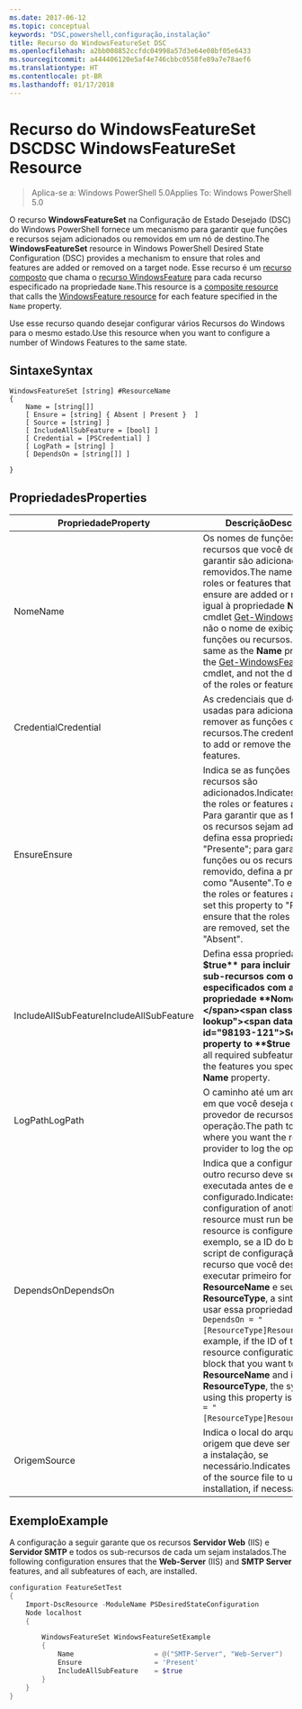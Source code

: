 ```yaml
---
ms.date: 2017-06-12
ms.topic: conceptual
keywords: "DSC,powershell,configuração,instalação"
title: Recurso do WindowsFeatureSet DSC
ms.openlocfilehash: a2bb008852ccfdc04998a57d3e64e08bf05e6433
ms.sourcegitcommit: a444406120e5af4e746cbbc0558fe89a7e78aef6
ms.translationtype: HT
ms.contentlocale: pt-BR
ms.lasthandoff: 01/17/2018
---
```

# <a name="dsc-windowsfeatureset-resource"></a><span data-ttu-id="98193-103">Recurso do WindowsFeatureSet DSC</span><span class="sxs-lookup"><span data-stu-id="98193-103">DSC WindowsFeatureSet Resource</span></span>

> <span data-ttu-id="98193-104">Aplica-se a: Windows PowerShell 5.0</span><span class="sxs-lookup"><span data-stu-id="98193-104">Applies To: Windows PowerShell 5.0</span></span>

<span data-ttu-id="98193-105">O recurso **WindowsFeatureSet** na Configuração de Estado Desejado (DSC) do Windows PowerShell fornece um mecanismo para garantir que funções e recursos sejam adicionados ou removidos em um nó de destino.</span><span class="sxs-lookup"><span data-stu-id="98193-105">The **WindowsFeatureSet** resource in Windows PowerShell Desired State Configuration (DSC) provides a mechanism to ensure that roles and features are added or removed on a target node.</span></span>
<span data-ttu-id="98193-106">Esse recurso é um [recurso composto](authoringResourceComposite.md) que chama o [recurso WindowsFeature](windowsfeatureResource.md) para cada recurso especificado na propriedade `Name`.</span><span class="sxs-lookup"><span data-stu-id="98193-106">This resource is a [composite resource](authoringResourceComposite.md) that calls the [WindowsFeature resource](windowsfeatureResource.md) for each feature specified in the `Name` property.</span></span>

<span data-ttu-id="98193-107">Use esse recurso quando desejar configurar vários Recursos do Windows para o mesmo estado.</span><span class="sxs-lookup"><span data-stu-id="98193-107">Use this resource when you want to configure a number of Windows Features to the same state.</span></span>

## <a name="syntax"></a><span data-ttu-id="98193-108">Sintaxe</span><span class="sxs-lookup"><span data-stu-id="98193-108">Syntax</span></span>

```
WindowsFeatureSet [string] #ResourceName
{
    Name = [string[]] 
    [ Ensure = [string] { Absent | Present }  ]
    [ Source = [string] ]
    [ IncludeAllSubFeature = [bool] ]
    [ Credential = [PSCredential] ]
    [ LogPath = [string] ]
    [ DependsOn = [string[]] ]
    
}
```

## <a name="properties"></a><span data-ttu-id="98193-109">Propriedades</span><span class="sxs-lookup"><span data-stu-id="98193-109">Properties</span></span>

|  <span data-ttu-id="98193-110">Propriedade</span><span class="sxs-lookup"><span data-stu-id="98193-110">Property</span></span>  |  <span data-ttu-id="98193-111">Descrição</span><span class="sxs-lookup"><span data-stu-id="98193-111">Description</span></span>   | 
|---|---| 
| <span data-ttu-id="98193-112">Nome</span><span class="sxs-lookup"><span data-stu-id="98193-112">Name</span></span>| <span data-ttu-id="98193-113">Os nomes de funções ou recursos que você deseja garantir são adicionados ou removidos.</span><span class="sxs-lookup"><span data-stu-id="98193-113">The names of the roles or features that you want to ensure are added or removed.</span></span> <span data-ttu-id="98193-114">É igual à propriedade **Name** do cmdlet [Get-WindowsFeature](https://technet.microsoft.com/en-us/library/jj205469.aspx), e não o nome de exibição das funções ou recursos.</span><span class="sxs-lookup"><span data-stu-id="98193-114">This is the same as the **Name** property of the [Get-WindowsFeature](https://technet.microsoft.com/en-us/library/jj205469.aspx) cmdlet, and not the display name of the roles or features.</span></span>| 
| <span data-ttu-id="98193-115">Credential</span><span class="sxs-lookup"><span data-stu-id="98193-115">Credential</span></span>| <span data-ttu-id="98193-116">As credenciais que devem ser usadas para adicionar ou remover as funções ou os recursos.</span><span class="sxs-lookup"><span data-stu-id="98193-116">The credentials to use to add or remove the roles or features.</span></span>| 
| <span data-ttu-id="98193-117">Ensure</span><span class="sxs-lookup"><span data-stu-id="98193-117">Ensure</span></span>| <span data-ttu-id="98193-118">Indica se as funções ou os recursos são adicionados.</span><span class="sxs-lookup"><span data-stu-id="98193-118">Indicates whether the roles or features are added.</span></span> <span data-ttu-id="98193-119">Para garantir que as funções ou os recursos sejam adicionados, defina essa propriedade como "Presente"; para garantir que as funções ou os recursos sejam removido, defina a propriedade como "Ausente".</span><span class="sxs-lookup"><span data-stu-id="98193-119">To ensure that the roles or features are added, set this property to "Present" To ensure that the roles or features are removed, set the property to "Absent".</span></span>| 
| <span data-ttu-id="98193-120">IncludeAllSubFeature</span><span class="sxs-lookup"><span data-stu-id="98193-120">IncludeAllSubFeature</span></span>| <span data-ttu-id="98193-121">Defina essa propriedade como **$true** para incluir todos os sub-recursos com os recursos especificados com a propriedade **Nome**.</span><span class="sxs-lookup"><span data-stu-id="98193-121">Set this property to **$true** to include all required subfeatures with of the features you specify with the **Name** property.</span></span>| 
| <span data-ttu-id="98193-122">LogPath</span><span class="sxs-lookup"><span data-stu-id="98193-122">LogPath</span></span>| <span data-ttu-id="98193-123">O caminho até um arquivo de log em que você deseja que o provedor de recursos registre a operação.</span><span class="sxs-lookup"><span data-stu-id="98193-123">The path to a log file where you want the resource provider to log the operation.</span></span>| 
| <span data-ttu-id="98193-124">DependsOn</span><span class="sxs-lookup"><span data-stu-id="98193-124">DependsOn</span></span>| <span data-ttu-id="98193-125">Indica que a configuração de outro recurso deve ser executada antes de ele ser configurado.</span><span class="sxs-lookup"><span data-stu-id="98193-125">Indicates that the configuration of another resource must run before this resource is configured.</span></span> <span data-ttu-id="98193-126">Por exemplo, se a ID do bloco de script de configuração do recurso que você deseja executar primeiro for __ResourceName__ e seu tipo for __ResourceType__, a sintaxe para usar essa propriedade será `DependsOn = "[ResourceType]ResourceName"`.</span><span class="sxs-lookup"><span data-stu-id="98193-126">For example, if the ID of the resource configuration script block that you want to run first is __ResourceName__ and its type is __ResourceType__, the syntax for using this property is `DependsOn = "[ResourceType]ResourceName"`.</span></span>| 
| <span data-ttu-id="98193-127">Origem</span><span class="sxs-lookup"><span data-stu-id="98193-127">Source</span></span>| <span data-ttu-id="98193-128">Indica o local do arquivo de origem que deve ser usado para a instalação, se necessário.</span><span class="sxs-lookup"><span data-stu-id="98193-128">Indicates the location of the source file to use for installation, if necessary.</span></span>| 

## <a name="example"></a><span data-ttu-id="98193-129">Exemplo</span><span class="sxs-lookup"><span data-stu-id="98193-129">Example</span></span>

<span data-ttu-id="98193-130">A configuração a seguir garante que os recursos **Servidor Web** (IIS) e **Servidor SMTP** e todos os sub-recursos de cada um sejam instalados.</span><span class="sxs-lookup"><span data-stu-id="98193-130">The following configuration ensures that the **Web-Server** (IIS) and **SMTP Server** features, and all subfeatures of each, are installed.</span></span>

```powershell
configuration FeatureSetTest
{
    Import-DscResource -ModuleName PSDesiredStateConfiguration
    Node localhost
    {

        WindowsFeatureSet WindowsFeatureSetExample
        {
            Name                    = @("SMTP-Server", "Web-Server")
            Ensure                  = 'Present'
            IncludeAllSubFeature    = $true
        } 
    }
}
```

